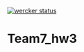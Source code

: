 [![wercker status](https://app.wercker.com/status/9d6001c421c618042942e61abe9d6072/m "wercker status")](https://app.wercker.com/project/bykey/9d6001c421c618042942e61abe9d6072)

# Team7_hw3
